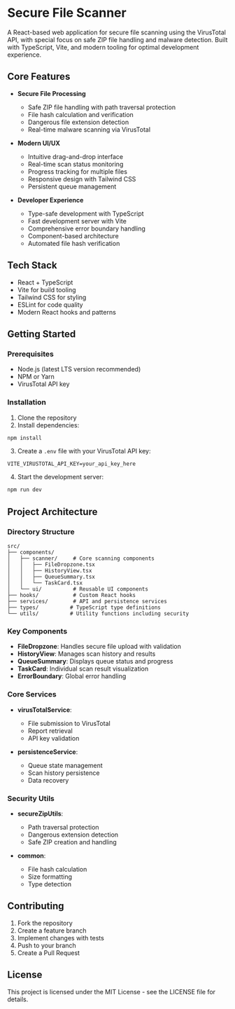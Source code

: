 # Secure File Scanner

A React-based web application for secure file scanning using the VirusTotal API, with special focus on safe ZIP file handling and malware detection. Built with TypeScript, Vite, and modern tooling for optimal development experience.

## Core Features

- **Secure File Processing**
  - Safe ZIP file handling with path traversal protection
  - File hash calculation and verification
  - Dangerous file extension detection
  - Real-time malware scanning via VirusTotal

- **Modern UI/UX**
  - Intuitive drag-and-drop interface
  - Real-time scan status monitoring
  - Progress tracking for multiple files
  - Responsive design with Tailwind CSS
  - Persistent queue management

- **Developer Experience**
  - Type-safe development with TypeScript
  - Fast development server with Vite
  - Comprehensive error boundary handling
  - Component-based architecture
  - Automated file hash verification

## Tech Stack

- React + TypeScript
- Vite for build tooling
- Tailwind CSS for styling
- ESLint for code quality
- Modern React hooks and patterns

## Getting Started

### Prerequisites

- Node.js (latest LTS version recommended)
- NPM or Yarn
- VirusTotal API key

### Installation

1. Clone the repository
2. Install dependencies:
```bash
npm install
```

3. Create a `.env` file with your VirusTotal API key:
```
VITE_VIRUSTOTAL_API_KEY=your_api_key_here
```

4. Start the development server:
```bash
npm run dev
```

## Project Architecture

### Directory Structure
```
src/
├── components/
│   ├── scanner/     # Core scanning components
│   │   ├── FileDropzone.tsx
│   │   ├── HistoryView.tsx
│   │   ├── QueueSummary.tsx
│   │   └── TaskCard.tsx
│   └── ui/          # Reusable UI components
├── hooks/           # Custom React hooks
├── services/        # API and persistence services
├── types/          # TypeScript type definitions
└── utils/          # Utility functions including security
```

### Key Components

- **FileDropzone**: Handles secure file upload with validation
- **HistoryView**: Manages scan history and results
- **QueueSummary**: Displays queue status and progress
- **TaskCard**: Individual scan result visualization
- **ErrorBoundary**: Global error handling

### Core Services

- **virusTotalService**: 
  - File submission to VirusTotal
  - Report retrieval
  - API key validation

- **persistenceService**: 
  - Queue state management
  - Scan history persistence
  - Data recovery

### Security Utils

- **secureZipUtils**:
  - Path traversal protection
  - Dangerous extension detection
  - Safe ZIP creation and handling

- **common**:
  - File hash calculation
  - Size formatting
  - Type detection

## Contributing

1. Fork the repository
2. Create a feature branch
3. Implement changes with tests
4. Push to your branch
5. Create a Pull Request

## License

This project is licensed under the MIT License - see the LICENSE file for details.
